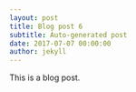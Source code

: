 ```yaml
---
layout: post
title: Blog post 6
subtitle: Auto-generated post
date: 2017-07-07 00:00:00
author: jekyll
---
```


This is a blog post.
